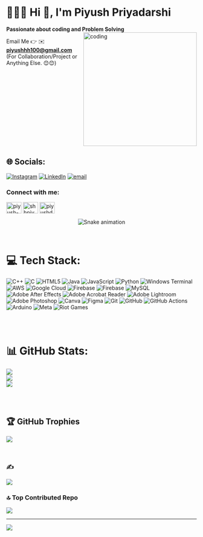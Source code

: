 # 👨🏻‍💻 Hi 👋, I'm Piyush Priyadarshi
**Passionate about coding and Problem Solving**
<img align="right" alt="coding" width="300" src="https://user-images.githubusercontent.com/55389276/140866485-8fb1c876-9a8f-4d6a-98dc-08c4981eaf70.gif"/>


Email Me 👉 ✉️ **piyushhh100@gmail.com** <br>
(For Collaboration/Project or Anything Else. 😊😊)



<br clear="right"/>



## 🌐 Socials:
[![Instagram](https://img.shields.io/badge/Instagram-%23E4405F.svg?logo=Instagram&logoColor=white)](https://instagram.com/shhpiyu) [![LinkedIn](https://img.shields.io/badge/LinkedIn-%230077B5.svg?logo=linkedin&logoColor=white)](https://linkedin.com/in/piyush-priyadarshi1027) [![email](https://img.shields.io/badge/Email-D14836?logo=gmail&logoColor=white)](mailto:piyushhh100@gmail.com) 




<h3 align="left">Connect with me:</h3>
<p align="left">
<a href="https://linkedin.com/in/piyush-priyadarshi1027" target="blank"><img align="center" src="https://raw.githubusercontent.com/rahuldkjain/github-profile-readme-generator/master/src/images/icons/Social/linked-in-alt.svg" alt="piyush-priyadarshi1027" height="30" width="40" /></a>
<a href="https://instagram.com/shhpiyu" target="blank"><img align="center" src="https://raw.githubusercontent.com/rahuldkjain/github-profile-readme-generator/master/src/images/icons/Social/instagram.svg" alt="shhpiyu" height="30" width="40" /></a>
<a href="https://auth.geeksforgeeks.org/user/piyushdw3y" target="blank"><img align="center" src="https://raw.githubusercontent.com/rahuldkjain/github-profile-readme-generator/master/src/images/icons/Social/geeks-for-geeks.svg" alt="piyushdw3y" height="30" width="40" /></a>
</p>

<!-- Snake Game Repo View -->

<div align="center">
  <img src="https://profile-readme-generator.com/assets/snake.svg" alt="Snake animation" />
</div>


<br>


  


</br>


# 💻 Tech Stack:
![C++](https://img.shields.io/badge/c++-%2300599C.svg?style=for-the-badge&logo=c%2B%2B&logoColor=white) ![C](https://img.shields.io/badge/c-%2300599C.svg?style=for-the-badge&logo=c&logoColor=white) ![HTML5](https://img.shields.io/badge/html5-%23E34F26.svg?style=for-the-badge&logo=html5&logoColor=white) ![Java](https://img.shields.io/badge/java-%23ED8B00.svg?style=for-the-badge&logo=openjdk&logoColor=white) ![JavaScript](https://img.shields.io/badge/javascript-%23323330.svg?style=for-the-badge&logo=javascript&logoColor=%23F7DF1E) ![Python](https://img.shields.io/badge/python-3670A0?style=for-the-badge&logo=python&logoColor=ffdd54) ![Windows Terminal](https://img.shields.io/badge/Windows%20Terminal-%234D4D4D.svg?style=for-the-badge&logo=windows-terminal&logoColor=white) ![AWS](https://img.shields.io/badge/AWS-%23FF9900.svg?style=for-the-badge&logo=amazon-aws&logoColor=white) ![Google Cloud](https://img.shields.io/badge/GoogleCloud-%234285F4.svg?style=for-the-badge&logo=google-cloud&logoColor=white) ![Firebase](https://img.shields.io/badge/firebase-%23039BE5.svg?style=for-the-badge&logo=firebase) ![Firebase](https://img.shields.io/badge/firebase-a08021?style=for-the-badge&logo=firebase&logoColor=ffcd34) ![MySQL](https://img.shields.io/badge/mysql-4479A1.svg?style=for-the-badge&logo=mysql&logoColor=white) ![Adobe After Effects](https://img.shields.io/badge/Adobe%20After%20Effects-9999FF.svg?style=for-the-badge&logo=Adobe%20After%20Effects&logoColor=white) ![Adobe Acrobat Reader](https://img.shields.io/badge/Adobe%20Acrobat%20Reader-EC1C24.svg?style=for-the-badge&logo=Adobe%20Acrobat%20Reader&logoColor=white) ![Adobe Lightroom](https://img.shields.io/badge/Adobe%20Lightroom-31A8FF.svg?style=for-the-badge&logo=Adobe%20Lightroom&logoColor=white) ![Adobe Photoshop](https://img.shields.io/badge/adobe%20photoshop-%2331A8FF.svg?style=for-the-badge&logo=adobe%20photoshop&logoColor=white) ![Canva](https://img.shields.io/badge/Canva-%2300C4CC.svg?style=for-the-badge&logo=Canva&logoColor=white) ![Figma](https://img.shields.io/badge/figma-%23F24E1E.svg?style=for-the-badge&logo=figma&logoColor=white) ![Git](https://img.shields.io/badge/git-%23F05033.svg?style=for-the-badge&logo=git&logoColor=white) ![GitHub](https://img.shields.io/badge/github-%23121011.svg?style=for-the-badge&logo=github&logoColor=white) ![GitHub Actions](https://img.shields.io/badge/github%20actions-%232671E5.svg?style=for-the-badge&logo=githubactions&logoColor=white) ![Arduino](https://img.shields.io/badge/-Arduino-00979D?style=for-the-badge&logo=Arduino&logoColor=white) ![Meta](https://img.shields.io/badge/Meta-%230467DF.svg?style=for-the-badge&logo=Meta&logoColor=white) ![Riot Games](https://img.shields.io/badge/riotgames-D32936.svg?style=for-the-badge&logo=riotgames&logoColor=white)

<br>


  


</br>

# 📊 GitHub Stats:
![](https://github-readme-stats.vercel.app/api?username=piyush-priydarshi&theme=dark&hide_border=false&include_all_commits=true&count_private=false)<br/>
![](https://nirzak-streak-stats.vercel.app/?user=piyush-priydarshi&theme=dark&hide_border=false)<br/>
![](https://github-readme-stats.vercel.app/api/top-langs/?username=piyush-priydarshi&theme=dark&hide_border=false&include_all_commits=true&count_private=false&layout=compact)


<br>


  


</br>

## 🏆 GitHub Trophies
![](https://github-profile-trophy.vercel.app/?username=piyush-priydarshi&theme=radical&no-frame=false&no-bg=true&margin-w=4)
<br>


  


</br>

### ✍️
![](https://quotes-github-readme.vercel.app/api?type=horizontal&theme=radical)

### 🔝 Top Contributed Repo
![](https://github-contributor-stats.vercel.app/api?username=piyush-priydarshi&limit=5&theme=dark&combine_all_yearly_contributions=true)

---
[![](https://visitcount.itsvg.in/api?id=piyush-priydarshi&icon=0&color=0)](https://visitcount.itsvg.in)

<!-- Proudly created with GPRM ( https://gprm.itsvg.in ) -->
